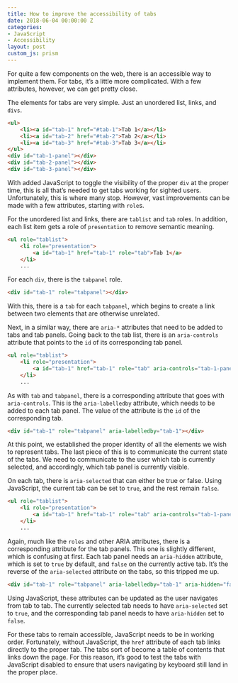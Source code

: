 ```yaml
---
title: How to improve the accessibility of tabs
date: 2018-06-04 00:00:00 Z
categories:
- JavaScript
- Accessibility
layout: post
custom_js: prism
---
```


For quite a few components on the web, there is an accessible way to implement them. For tabs, it’s a little more complicated. With a few attributes, however, we can get pretty close.

The elements for tabs are very simple. Just an unordered list, links, and `divs`.

```html
<ul>
	<li><a id="tab-1" href="#tab-1">Tab 1</a></li>
	<li><a id="tab-2" href="#tab-2">Tab 2</a></li>
	<li><a id="tab-3" href="#tab-3">Tab 3</a></li>
</ul>
<div id="tab-1-panel"></div>
<div id="tab-2-panel"></div>
<div id="tab-3-panel"></div>
```

With added JavaScript to toggle the visibility of the proper `div` at the proper time, this is all that’s needed to get tabs working for sighted users. Unfortunately, this is where many stop. However, vast improvements can be made with a few attributes, starting with `role`s.

For the unordered list and links, there are `tablist` and `tab` roles. In addition, each list item gets a role of `presentation` to remove semantic meaning.

```html
<ul role="tablist">
	<li role="presentation">
		<a id="tab-1" href="tab-1" role="tab">Tab 1</a>
	</li>
	...
```

For each `div`, there is the `tabpanel` role.

```html
<div id="tab-1" role="tabpanel"></div>
```

With this, there is a `tab` for each `tabpanel`, which begins to create a link between two elements that are otherwise unrelated.

Next, in a similar way, there are `aria-*` attributes that need to be added to tabs and tab panels. Going back to the tab list, there is an `aria-controls` attribute that points to the `id` of its corresponding tab panel.

```html
<ul role="tablist">
	<li role="presentation">
		<a id="tab-1" href="tab-1" role="tab" aria-controls="tab-1-panel">Tab 1</a>
	</li>
	...
```

As with `tab` and `tabpanel`, there is a corresponding attribute that goes with `aria-controls`. This is the `aria-labelledby` attribute, which needs to be added to each tab panel. The value of the attribute is the `id` of the corresponding tab.

```html
<div id="tab-1" role="tabpanel" aria-labelledby="tab-1"></div>
```

At this point, we established the proper identity of all the elements we wish to represent tabs. The last piece of this is to communicate the current state of the tabs. We need to communicate to the user which tab is currently selected, and accordingly, which tab panel is currently visible.

On each tab, there is `aria-selected` that can either be true or false. Using JavaScript, the current tab can be set to `true`, and the rest remain `false`.

```html
<ul role="tablist">
	<li role="presentation">
		<a id="tab-1" href="tab-1" role="tab" aria-controls="tab-1-panel" aria-selected="true">Tab 1</a>
	</li>
	...
```

Again, much like the `roles` and other ARIA attributes, there is a corresponding attribute for the tab panels. This one is slightly different, which is confusing at first. Each tab panel needs an `aria-hidden` attribute, which is set to `true` by default, and `false` on the currently active tab. It’s the reverse of the `aria-selected` attribute on the tabs, so this tripped me up.

```html
<div id="tab-1" role="tabpanel" aria-labelledby="tab-1" aria-hidden="false"></div>
```

Using JavaScript, these attributes can be updated as the user navigates from tab to tab. The currently selected tab needs to have `aria-selected` set to `true`, and the corresponding tab panel needs to have `aria-hidden` set to `false`.

For these tabs to remain accessible, JavaScript needs to be in working order. Fortunately, without JavaScript, the `href` attribute of each tab links directly to the proper tab. The tabs sort of become a table of contents that links down the page. For this reason, it’s good to test the tabs with JavaScript disabled to ensure that users navigating by keyboard still land in the proper place.
